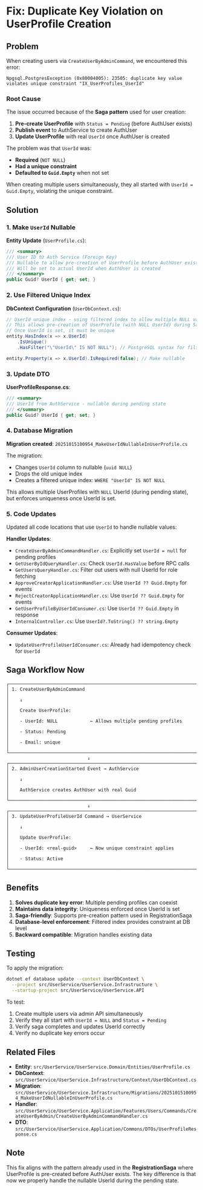 # Fix: Duplicate Key Violation on UserProfile Creation

## Problem

When creating users via `CreateUserByAdminCommand`, we encountered this error:

```
Npgsql.PostgresException (0x80004005): 23505: duplicate key value violates unique constraint "IX_UserProfiles_UserId"
```

### Root Cause

The issue occurred because of the **Saga pattern** used for user creation:

1. **Pre-create UserProfile** with `Status = Pending` (before AuthUser exists)
2. **Publish event** to AuthService to create AuthUser
3. **Update UserProfile** with real `UserId` once AuthUser is created

The problem was that `UserId` was:
- **Required** (`NOT NULL`)
- **Had a unique constraint**
- **Defaulted to `Guid.Empty`** when not set

When creating multiple users simultaneously, they all started with `UserId = Guid.Empty`, violating the unique constraint.

## Solution

### 1. Make `UserId` Nullable

**Entity Update** (`UserProfile.cs`):
```csharp
/// <summary>
/// User ID từ Auth Service (Foreign Key)
/// Nullable to allow pre-creation of UserProfile before AuthUser exists (Saga pattern)
/// Will be set to actual UserId when AuthUser is created
/// </summary>
public Guid? UserId { get; set; }
```

### 2. Use Filtered Unique Index

**DbContext Configuration** (`UserDbContext.cs`):
```csharp
// UserId unique index - using filtered index to allow multiple NULL values
// This allows pre-creation of UserProfile (with NULL UserId) during Saga workflow
// Once UserId is set, it must be unique
entity.HasIndex(x => x.UserId)
    .IsUnique()
    .HasFilter("\"UserId\" IS NOT NULL"); // PostgreSQL syntax for filtered index

entity.Property(x => x.UserId).IsRequired(false); // Make nullable
```

### 3. Update DTO

**UserProfileResponse.cs**:
```csharp
/// <summary>
/// UserId from AuthService - nullable during pending state
/// </summary>
public Guid? UserId { get; set; }
```

### 4. Database Migration

**Migration created**: `20251015100954_MakeUserIdNullableInUserProfile.cs`

The migration:
- Changes `UserId` column to nullable (`uuid NULL`)
- Drops the old unique index
- Creates a filtered unique index: `WHERE "UserId" IS NOT NULL`

This allows multiple UserProfiles with `NULL` UserId (during pending state), but enforces uniqueness once UserId is set.

### 5. Code Updates

Updated all code locations that use `UserId` to handle nullable values:

**Handler Updates**:
- `CreateUserByAdminCommandHandler.cs`: Explicitly set `UserId = null` for pending profiles
- `GetUserByIdQueryHandler.cs`: Check `UserId.HasValue` before RPC calls
- `GetUsersQueryHandler.cs`: Filter out users with null UserId for role fetching
- `ApproveCreatorApplicationHandler.cs`: Use `UserId ?? Guid.Empty` for events
- `RejectCreatorApplicationHandler.cs`: Use `UserId ?? Guid.Empty` for events
- `GetUserProfileByUserIdConsumer.cs`: Use `UserId ?? Guid.Empty` in response
- `InternalController.cs`: Use `UserId?.ToString() ?? string.Empty`

**Consumer Updates**:
- `UpdateUserProfileUserIdConsumer.cs`: Already had idempotency check for `UserId`

## Saga Workflow Now

```
┌─────────────────────────────────────────────────────────────────────┐
│ 1. CreateUserByAdminCommand                                         │
│    ↓                                                                 │
│    Create UserProfile:                                               │
│    - UserId: NULL            ← Allows multiple pending profiles     │
│    - Status: Pending                                                 │
│    - Email: unique                                                   │
└─────────────────────────────────────────────────────────────────────┘
                              ↓
┌─────────────────────────────────────────────────────────────────────┐
│ 2. AdminUserCreationStarted Event → AuthService                     │
│    ↓                                                                 │
│    AuthService creates AuthUser with real Guid                      │
└─────────────────────────────────────────────────────────────────────┘
                              ↓
┌─────────────────────────────────────────────────────────────────────┐
│ 3. UpdateUserProfileUserId Command → UserService                    │
│    ↓                                                                 │
│    Update UserProfile:                                               │
│    - UserId: <real-guid>     ← Now unique constraint applies        │
│    - Status: Active                                                  │
└─────────────────────────────────────────────────────────────────────┘
```

## Benefits

1. **Solves duplicate key error**: Multiple pending profiles can coexist
2. **Maintains data integrity**: Uniqueness enforced once UserId is set
3. **Saga-friendly**: Supports pre-creation pattern used in RegistrationSaga
4. **Database-level enforcement**: Filtered index provides constraint at DB level
5. **Backward compatible**: Migration handles existing data

## Testing

To apply the migration:

```bash
dotnet ef database update --context UserDbContext \
  --project src/UserService/UserService.Infrastructure \
  --startup-project src/UserService/UserService.API
```

To test:
1. Create multiple users via admin API simultaneously
2. Verify they all start with `UserId = NULL` and `Status = Pending`
3. Verify saga completes and updates UserId correctly
4. Verify no duplicate key errors occur

## Related Files

- **Entity**: `src/UserService/UserService.Domain/Entities/UserProfile.cs`
- **DbContext**: `src/UserService/UserService.Infrastructure/Context/UserDbContext.cs`
- **Migration**: `src/UserService/UserService.Infrastructure/Migrations/20251015100954_MakeUserIdNullableInUserProfile.cs`
- **Handler**: `src/UserService/UserService.Application/Features/Users/Commands/CreateUserByAdmin/CreateUserByAdminCommandHandler.cs`
- **DTO**: `src/UserService/UserService.Application/Commons/DTOs/UserProfileResponse.cs`

## Note

This fix aligns with the pattern already used in the **RegistrationSaga** where UserProfile is pre-created before AuthUser exists. The key difference is that now we properly handle the nullable UserId during the pending state.
